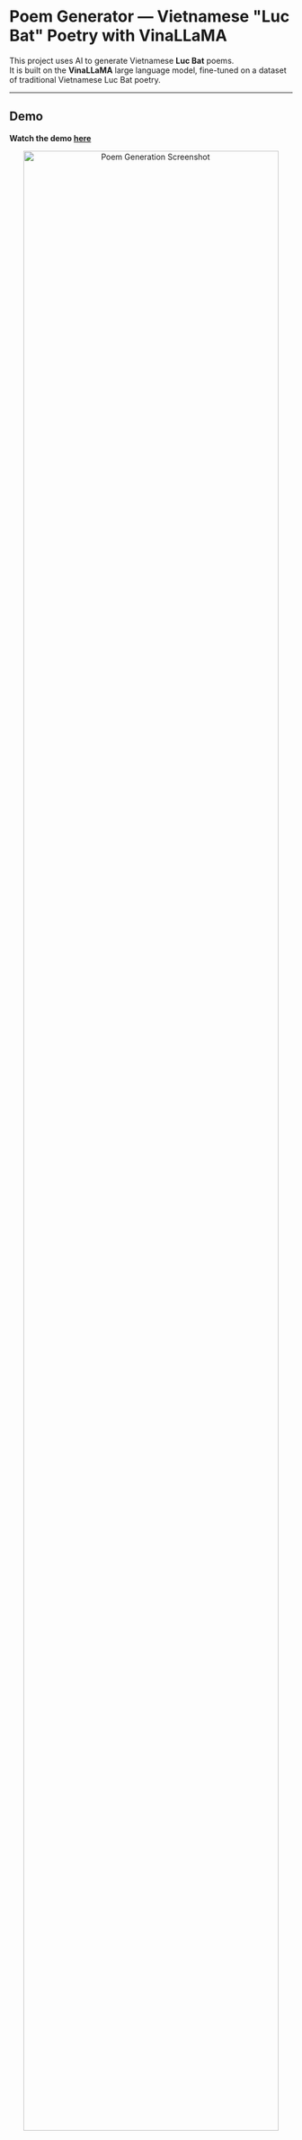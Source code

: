 # Poem Generator — Vietnamese "Luc Bat" Poetry with VinaLLaMA

This project uses AI to generate Vietnamese **Luc Bat** poems.  
It is built on the **VinaLLaMA** large language model, fine-tuned on a dataset of traditional Vietnamese Luc Bat poetry.

---

## Demo

**Watch the demo [here](https://drive.google.com/file/d/16PsAXB7GeTtsoAkm2NiYvVpbaEv6psKX/view?usp=drive_link)**

<p align="center">
  <img src="demo/img.png" alt="Poem Generation Screenshot" width="95%">
</p>
<p align="center"><em>Demo poem generation 1</em></p>

<p align="center">
  <img src="demo/img.gif" alt="Poem Generation Animated" width="95%">
</p>
<p align="center"><em>Demo poem generation 2</em></p>

---

## Dataset & Training

The dataset was collected using **Selenium** from websites such as **thivien.net**, **lucbat.com**, and several available **public datasets**.

After collection, the data was **preprocessed**, cleaned, and normalized to follow the Luc Bat structure. The **VinaLLaMA** model was then fine-tuned to learn how to naturally extend Luc Bat poems while maintaining rhythm, rhyme, and poetic style.

The trained model can generate Luc Bat verses based on a single input line, preserving both rhyme and meaning.

---

### Dataset

Access the dataset [here](https://drive.google.com/file/d/1w5XEUwTi8lCB9eFM_DnSIJ8VaMMrsfi3/view)

---

## License

This project is open source and released under the MIT License.

---

Thanks for visiting!
